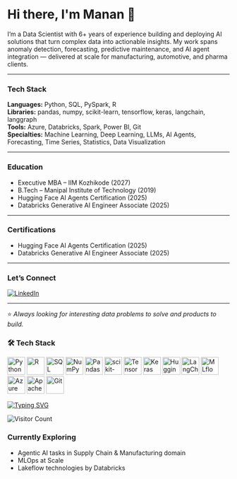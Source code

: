 # Hi there, I'm Manan 👋

I’m a Data Scientist with 6+ years of experience building and deploying AI solutions that turn complex data into actionable insights. My work spans anomaly detection, forecasting, predictive maintenance, and AI agent integration — delivered at scale for manufacturing, automotive, and pharma clients.

---

### Tech Stack
**Languages:** Python, SQL, PySpark, R  
**Libraries:** pandas, numpy, scikit-learn, tensorflow, keras, langchain, langgraph  
**Tools:** Azure, Databricks, Spark, Power BI, Git  
**Specialties:** Machine Learning, Deep Learning, LLMs, AI Agents, Forecasting, Time Series, Statistics, Data Visualization

---

### Education
- Executive MBA – IIM Kozhikode (2027)  
- B.Tech – Manipal Institute of Technology (2019)  
- Hugging Face AI Agents Certification (2025)  
- Databricks Generative AI Engineer Associate (2025)  

---
### Certifications
- Hugging Face AI Agents Certification (2025)  
- Databricks Generative AI Engineer Associate (2025)

---
### Let’s Connect
[![LinkedIn](https://img.shields.io/badge/LinkedIn-Manan%20Dhuri-blue)](https://www.linkedin.com/in/manandhuri)  

---
⭐️ *Always looking for interesting data problems to solve and products to build.*


### 🛠 Tech Stack

<p align="left">
  <!-- Languages -->
  <img src="https://cdn.jsdelivr.net/gh/devicons/devicon/icons/python/python-original.svg" width="40" height="40" alt="Python"/>
  <img src="https://cdn.jsdelivr.net/gh/devicons/devicon/icons/r/r-original.svg" width="40" height="40" alt="R"/>
  <img src="https://cdn.jsdelivr.net/gh/devicons/devicon/icons/sqlite/sqlite-original.svg" width="40" height="40" alt="SQL"/>

  <!-- Data Science Libraries -->
  <img src="https://cdn.jsdelivr.net/gh/devicons/devicon/icons/numpy/numpy-original.svg" width="40" height="40" alt="NumPy"/>
  <img src="https://cdn.jsdelivr.net/gh/devicons/devicon/icons/pandas/pandas-original.svg" width="40" height="40" alt="Pandas"/>
  <img src="https://cdn.jsdelivr.net/gh/devicons/devicon@latest/icons/scikitlearn/scikitlearn-original.svg" width="40" height="40" alt="scikit-learn"/>
  <img src="https://cdn.jsdelivr.net/gh/devicons/devicon/icons/tensorflow/tensorflow-original.svg" width="40" height="40" alt="TensorFlow"/>
  <img src="https://cdn.jsdelivr.net/gh/devicons/devicon/icons/keras/keras-original.svg" width="40" height="40" alt="Keras"/>

  <!-- GenAI / AI Frameworks -->
  <img src="https://huggingface.co/front/assets/huggingface_logo-noborder.svg" width="40" height="40" alt="Hugging Face"/>
  <img src="https://avatars.githubusercontent.com/u/126733545?s=200&v=4" width="40" height="40" alt="LangChain"/>
  <img src="https://avatars.githubusercontent.com/u/45109972?s=200&v=4" width="40" height="40" alt="MLflow"/>

  <!-- Tools -->
  <img src="https://cdn.jsdelivr.net/gh/devicons/devicon/icons/azure/azure-original.svg" width="40" height="40" alt="Azure"/>
  <img src="https://cdn.jsdelivr.net/gh/devicons/devicon/icons/apachespark/apachespark-original.svg" width="40" height="40" alt="Apache Spark"/>
  <img src="https://cdn.jsdelivr.net/gh/devicons/devicon/icons/git/git-original.svg" width="40" height="40" alt="Git"/>
</p>

[![Typing SVG](https://readme-typing-svg.herokuapp.com?size=22&duration=4000&color=F7A41D&lines=Data+Scientist;Generative+AI+Engineer;Predictive+Maintenance+Specialist;Anomaly+Detection+Expert)](https://git.io/typing-svg)

![Visitor Count](https://komarev.com/ghpvc/?username=manan-dhuri&color=blue)

### Currently Exploring
- Agentic AI tasks in Supply Chain & Manufacturing domain
- MLOps at Scale
- Lakeflow technologies by Databricks
